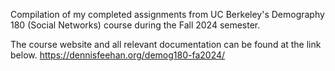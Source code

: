Compilation of my completed assignments from UC Berkeley's Demography 180 (Social Networks) course during the Fall 2024 semester.

The course website and all relevant documentation can be found at the link below.
https://dennisfeehan.org/demog180-fa2024/
